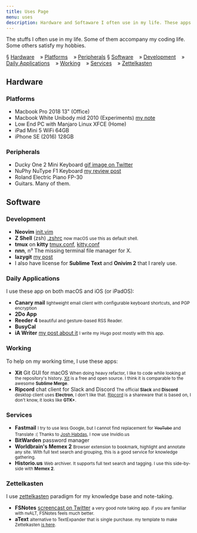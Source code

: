 ```yaml
---
title: Uses Page
menu: uses
description: Hardware and Softaware I often use in my life. These apps accompany my working and personal life.
---
```


The stuffs I often use in my life.
Some of them accompany my coding life.
Some others satisfy my hobbies.

§ [Hardware](#hardware)
&nbsp;&nbsp; »  [Platforms](#platforms)
&nbsp;&nbsp; »  [Peripherals](#peripherals)
§ [Software](#software)
&nbsp;&nbsp; »  [Development](#development)
&nbsp;&nbsp; »  [Daily Applications](#daily-applications)
&nbsp;&nbsp; »  [Working](#working)
&nbsp;&nbsp; »  [Services](#services)
&nbsp;&nbsp; »  [Zettelkasten](#zettelkasten)

## Hardware

### Platforms

- Macbook Pro 2018 13" (Office)
- Macbook White Unibody mid 2010 (Experiments) [my note][mbwhite]
- Low End PC with Manjaro Linux XFCE (Home)
- iPad Mini 5 WiFi 64GB
- iPhone SE (2016) 128GB

### Peripherals

- Ducky One 2 Mini Keyboard [gif image on Twitter][ducky]
- NuPhy NuType F1 Keyboard [my review post][nuphy]
- Roland Electric Piano FP-30
- Guitars. Many of them.


## Software

### Development

- **Neovim** [init.vim][nvim] 
- **Z Shell** (zsh) [.zshrc][zshrc]
  <small>now macOS use this as default shell.</small>
- **tmux** on **kitty** [tmux.conf][tmux], [kitty.conf][kitty]
- **nnn**, n³ The missing terminal file manager for X.
- **lazygit** [my post][lazygit]
- I also have license for **Sublime Text** and **Onivim 2** that I rarely use.

### Daily Applications

I use these app on both macOS and iOS (or iPadOS):

- **Canary mail**
  <small>lightweight email client with configurable keyboard shortcuts, and PGP encryption</small>
- **2Do App**
- **Reeder 4**
  <small>beautiful and gesture-based RSS Reader.</small>
- **BusyCal**
- **iA Writer** [my post about it][iawriter]
  <small>I write my Hugo post mostly with this app.</small>

### Working

To help on my working time, I use these apps:

- **Xit** Git GUI for macOS
  <small>When doing heavy refactor, I like to code while looking at the repository's history.
  [Xit][xit] is a free and open source. I think it is comparable to the awesome **Sublime Merge**.</small>
- **Ripcord** chat client for Slack and Discord
  <small>The official **Slack** and **Discord** desktop client uses **Electron**, I don't like that.
  [Ripcord][ripcord] is a shareware that is based on, I don't know, it looks like **GTK+**.</small>

### Services

- **Fastmail**
  <small>I try to use less Google, but I cannot find replacement for ~~YouTube~~ and Translate :(</small>
  <small>Thanks to [Josh Habdas](https://habd.as), I now use Invidio.us</small>
- **BitWarden** password manager
- **Worldbrain's Memex 2**
  <small>Browser extension to bookmark, highlight and annotate any site.
  With full text search and grouping, this is a good service for knowledge gathering.</small>
- **Historio.us**
  <small>Web archiver. It supports full text search and tagging.
  I use this side-by-side with **Memex 2**.</small>

### Zettelkasten

I use [zettelkasten](https://zettelkasten.de/) paradigm for my knowledge base and note-taking.

- **FSNotes** [screencast on Twitter][video]
  <small>a very good note taking app.
  if you are familiar with nvALT, FSNotes feels much better.</small>
- **aText**
  <small>alternative to TextExpander that is single purchase.
  my template to make Zettelkasten [is here](/zettelkasten-atext-template.atext).</small>

[mbwhite]: /notes/#date-2020-05-08-0412
[iawriter]: /posts/2020-04-in-search-of-good-writing-app-part-2-ia-writer-vs-ivim/
[lazygit]: /posts/2020-05-remove-specific-files-from-old-git-commit/#lazygit-way
[nuphy]: /posts/2020-04-nuphy-nutype-f1-keyboard-review/

[ducky]: https://twitter.com/ybbond_/status/1146845120618090497
[video]: https://twitter.com/ybbond_/status/1262066984763527168

[kitty]: https://git.ybbond.dev/dotfiles/file/.config/kitty/kitty.conf.html
[nvim]: https://git.ybbond.dev/dotfiles/file/.config/nvim/init.vim.html
[tmux]: https://git.ybbond.dev/dotfiles/file/.tmux.conf.html
[zshrc]: https://git.ybbond.dev/dotfiles/file/.zshrc.html 

[xit]: https://github.com/Uncommon/Xit
[ripcord]: https://cancel.fm/ripcord/
